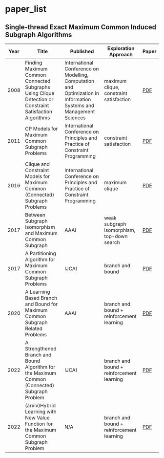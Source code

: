# paper_list

## Single-thread Exact Maximum Common Induced Subgraph Algorithms

| Year | Title | Published | Exploration Approach | Paper |
|-----|-----|-----|-----|-----|
|2008|Finding Maximum Common Connected Subgraphs Using Clique Detection or Constraint Satisfaction Algorithms|International Conference on Modelling, Computation and Optimization in Information Systems and Management Sciences|maximum clique, constraint satisfaction|[PDF](https://link.springer.com/content/pdf/10.1007/978-3-540-87477-5_39.pdf?pdf=inline%20link)
|2011|CP Models for Maximum Common Subgraph Problems|International Conference on Principles and Practice of Constraint Programming|constraint satisfaction|[PDF](https://link.springer.com/content/pdf/10.1007/978-3-642-23786-7_48.pdf?pdf=inline%20link)
|2016|Clique and Constraint Models for Maximum Common (Connected) Subgraph Problems|International Conference on Principles and Practice of Constraint Programming|maximum clique|[PDF](https://link.springer.com/content/pdf/10.1007/978-3-319-44953-1_23.pdf?pdf=inline%20link)
|2017|Between Subgraph Isomorphism and Maximum Common Subgraph|AAAI|weak subgraph isomorphism, top-down search|[PDF](https://ojs.aaai.org/index.php/AAAI/article/view/11137/10996)|
|2017|A Partitioning Algorithm for Maximum Common Subgraph Problems|IJCAI|branch and bound|[PDF](https://www.ijcai.org/Proceedings/2017/0099.pdf)|
|2020|A Learning Based Branch and Bound for Maximum Common Subgraph Related Problems|AAAI|branch and bound + reinforcement learning|[PDF](https://ojs.aaai.org/index.php/AAAI/article/view/5619/5475)|
|2022|A Strengthened Branch and Bound Algorithm for the Maximum Common (Connected) Subgraph Problem|IJCAI|branch and bound + reinforcement learning|[PDF](https://www.ijcai.org/proceedings/2022/0265.pdf)|
|2022|(arxiv)Hybrid Learning with New Value Function for the Maximum Common Subgraph Problem|N/A|branch and bound + reinforcement learning|[PDF](https://arxiv.org/pdf/2208.08620.pdf)|



